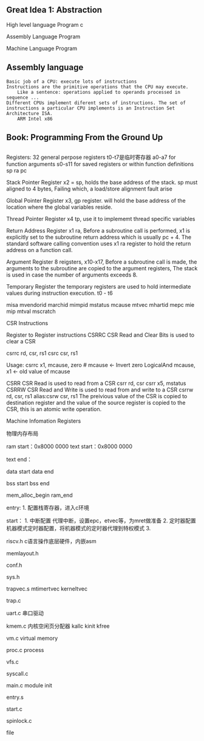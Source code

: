 ## Great Idea 1: Abstraction
High level language
Program c

Assembly Language Program

Machine Language Program

## Assembly language
    Basic job of a CPU: execute lots of instructions
    Instructions are the primitive operations that the CPU may execute.
        Like a sentence: operations applied to operands processed in sequence ...
    Different CPUs implement diferent sets of instructions. The set of instructions a particular CPU implements is an Instruction Set Architecture ISA.
        ARM Intel x86

## Book: Programming From the Ground Up

## 

Registers:
    32 general perpose registers
    t0-t7是临时寄存器
    a0-a7 for function arguments
    s0-s11 for saved registers or within function definitions
    sp
    ra
    pc

Stack Pointer Register
    x2 = sp, holds the base address of the stack. sp must aligned to 4 bytes, Failing which, a load/store alignment fault arise

Global Pointer Register
    x3, gp register. will hold the base address of the location where the global variables reside.

Thread Pointer Register
    x4 tp, use it to implememt thread specific variables

Return Address Register
    x1 ra, Before a subroutine call is performed, x1 is explicitly set to the subroutine return address which is usually pc + 4. The standard software calling convention uses x1 ra register to hold the return address on a function call.

Argument Register
8 reigsters, x10-x17, Before a subroutine call is made, the arguments to the subroutine are copied to the argument registers, The stack is used in case the number of arguments exceeds 8.

Temporary Register
    the temporary registers are used to hold intermediate values during instruction execution. t0 - t6

misa
mvendorid
marchid
mimpid
mstatus
mcause
mtvec
mhartid
mepc
mie
mip
mtval
mscratch

CSR Instructions

Register to Register instructions
CSRRC
CSR Read and Clear Bits is used to clear a CSR

csrrc rd, csr, rs1
csrc csr, rs1

Usage: csrrc x1, mcause, zero # mcause <- Invert zero LogicalAnd mcause, x1 <- old value of mcause

CSRR
    CSR Read is used to read from a CSR
    csrr rd, csr
        csrr x5, mstatus
CSRRW
    CSR Read and Write is used to read from and write to a CSR
    csrrw rd, csr, rs1
    alias:csrw csr, rs1
    The preivious value of the CSR is copied to destination register and the value of the source register is copied to the CSR, this is an atomic write operation.

Machine Infomation Registers

物理内存布局

ram start：0x8000 0000
text start：0x8000 0000


text end：

data start
data end

bss start
bss end

mem_alloc_begin
ram_end


entry:
    1. 配置栈寄存器，进入c环境

start：
    1. 中断配置
        代理中断，设置epc，etvec等，为mret做准备
    2. 定时器配置
        机器模式定时器配置，将机器模式的定时器代理到特权模式
    3. 

riscv.h
    c语言操作底层硬件，内嵌asm

memlayout.h


conf.h

sys.h

trapvec.s
    mtimertvec
    kerneltvec

trap.c

uart.c
    串口驱动

kmem.c
    内核空闲页分配器
    kallc
    kinit
    kfree

vm.c
    virtual memory
    
proc.c
    process

vfs.c

syscall.c

main.c
    module init

entry.s

start.c

spinlock.c

file


